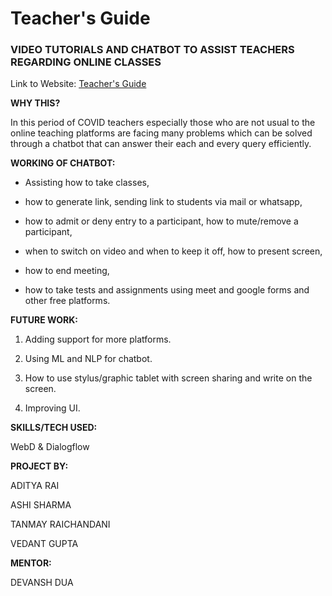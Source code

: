 # **Teacher's Guide**

### **VIDEO TUTORIALS AND CHATBOT TO ASSIST TEACHERS REGARDING ONLINE CLASSES**

Link to Website: [Teacher's Guide](https://ashi-sharma.github.io/Chatbot/)


**WHY THIS?**

In this period of COVID teachers especially those who are not usual to the online teaching platforms are facing many problems which can be solved through a chatbot that can answer their each and every query efficiently.


**WORKING OF CHATBOT:**

- Assisting how to take classes,

- how to generate link, sending link to students via mail or whatsapp,

- how to admit or deny entry to a participant, how to mute/remove a participant,

- when to switch on video and when to keep it off, how to present screen,

- how to end meeting,

- how to take tests and assignments using meet and google forms and other free platforms. 


**FUTURE WORK:**

1. Adding support for more platforms.

2. Using ML and NLP for chatbot.

3. How to use stylus/graphic tablet with screen sharing and write on the screen.

4. Improving UI.

**SKILLS/TECH  USED:**

WebD & Dialogflow


**PROJECT BY:**

ADITYA RAI

ASHI SHARMA

TANMAY RAICHANDANI

VEDANT GUPTA


**MENTOR:**

DEVANSH DUA
